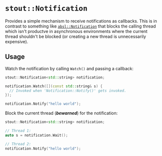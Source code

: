 # `stout::Notification`

Provides a simple mechanism to receive notifications as callbacks. This is in contrast to something like [`absl::Notification`](https://abseil.io/docs/cpp/guides/synchronization#notification) that blocks the calling thread which isn't productve in asynchronous environments where the current thread shouldn't be blocked (or creating a new thread is unnecessarily expensive).

## Usage

Watch the notification by calling `Watch()` and passing a callback:

```cpp
stout::Notification<std::string> notification;

notification.Watch([](const std::string& s) {
  // Invoked when 'Notification::Notify()' gets invoked.
});

notification.Notify("hello world");
```

Block the current thread (***bewarned***) for the notification:

```cpp
stout::Notification<std::string> notification;

// Thread 1:
auto s = notification.Wait();

// Thread 2:
notification.Notify("hello world");
```
